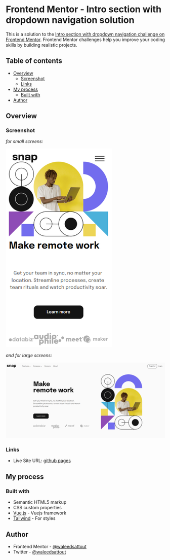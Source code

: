 # Frontend Mentor - Intro section with dropdown navigation solution

This is a solution to the [Intro section with dropdown navigation challenge on Frontend Mentor](https://www.frontendmentor.io/challenges/intro-section-with-dropdown-navigation-ryaPetHE5). Frontend Mentor challenges help you improve your coding skills by building realistic projects.

## Table of contents

- [Overview](#overview)
  - [Screenshot](#screenshot)
  - [Links](#links)
- [My process](#my-process)
  - [Built with](#built-with)
- [Author](#author)

## Overview

### Screenshot

_for small screens:_

![Mobile Version.](./design/Mobile.png)

_and for large screens:_

![Desktop Version.](./design/desktop.png)

### Links

- Live Site URL: [github pages](https://waleedsattout.github.io/exercises/)

## My process

### Built with

- Semantic HTML5 markup
- CSS custom properties
- [Vue.js](https://vuejs.org/) - Vuejs framework
- [Tailwind](https://tailwindcss.com/) - For styles

## Author

- Frontend Mentor - [@waleedsattout](https://www.frontendmentor.io/profile/waleedsattout)
- Twitter - [@waleedsattout](https://mobile.twitter.com/waleedsattout)
